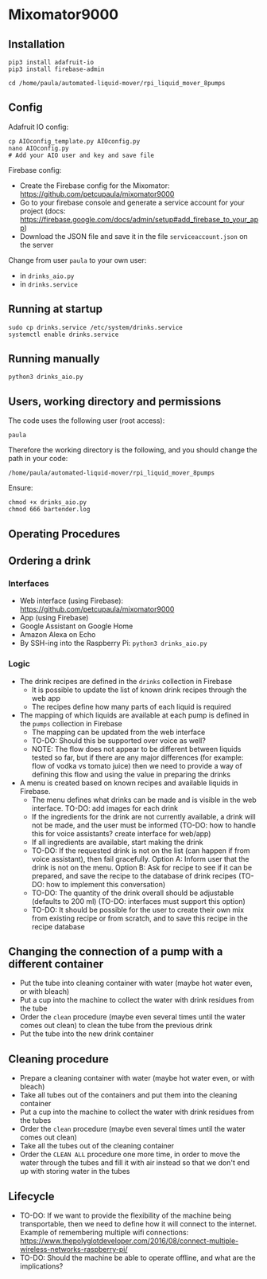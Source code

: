 # Mixomator9000

## Installation

```
pip3 install adafruit-io
pip3 install firebase-admin

cd /home/paula/automated-liquid-mover/rpi_liquid_mover_8pumps
```

## Config

Adafruit IO config:

```
cp AIOconfig_template.py AIOconfig.py
nano AIOconfig.py
# Add your AIO user and key and save file
```

Firebase config:

* Create the Firebase config for the Mixomator: https://github.com/petcupaula/mixomator9000
* Go to your firebase console and generate a service account for your project (docs: https://firebase.google.com/docs/admin/setup#add_firebase_to_your_app)
* Download the JSON file and save it in the file `serviceaccount.json` on the server

Change from user `paula` to your own user:
* in `drinks_aio.py`
* in `drinks.service`


## Running at startup

```
sudo cp drinks.service /etc/system/drinks.service
systemctl enable drinks.service
```

## Running manually

```
python3 drinks_aio.py
```

## Users, working directory and permissions

The code uses the following user (root access):
```
paula
```

Therefore the working directory is the following, and you should change the path in your code:
```
/home/paula/automated-liquid-mover/rpi_liquid_mover_8pumps
```

Ensure:
```
chmod +x drinks_aio.py
chmod 666 bartender.log
```

## Operating Procedures

## Ordering a drink

### Interfaces

* Web interface (using Firebase): https://github.com/petcupaula/mixomator9000
* App (using Firebase)
* Google Assistant on Google Home
* Amazon Alexa on Echo
* By SSH-ing into the Raspberry Pi: `python3 drinks_aio.py`

### Logic

* The drink recipes are defined in the `drinks` collection in Firebase
    * It is possible to update the list of known drink recipes through the web app
    * The recipes define how many parts of each liquid is required
* The mapping of which liquids are available at each pump is defined in the `pumps` collection in Firebase
    * The mapping can be updated from the web interface
    * TO-DO: Should this be supported over voice as well?
    * NOTE: The flow does not appear to be different between liquids tested so far, but if there are any major differences (for example: flow of vodka vs tomato juice) then we need to provide a way of defining this flow and using the value in preparing the drinks
* A menu is created based on known recipes and available liquids in Firebase. 
    * The menu defines what drinks can be made and is visible in the web interface. TO-DO: add images for each drink
    * If the ingredients for the drink are not currently available, a drink will not be made, and the user must be informed (TO-DO: how to handle this for voice assistants? create interface for web/app)
    * If all ingredients are available, start making the drink
    * TO-DO: If the requested drink is not on the list (can happen if from voice assistant), then fail gracefully. Option A: Inform user that the drink is not on the menu. Option B: Ask for recipe to see if it can be prepared, and save the recipe to the database of drink recipes (TO-DO: how to implement this conversation)
    * TO-DO: The quantity of the drink overall should be adjustable (defaults to 200 ml) (TO-DO: interfaces must support this option)
    * TO-DO: It should be possible for the user to create their own mix from existing recipe or from scratch, and to save this recipe in the recipe database

## Changing the connection of a pump with a different container

* Put the tube into cleaning container with water (maybe hot water even, or with bleach)
* Put a cup into the machine to collect the water with drink residues from the tube
* Order the `clean` procedure (maybe even several times until the water comes out clean) to clean the tube from the previous drink
* Put the tube into the new drink container 

## Cleaning procedure

* Prepare a cleaning container with water (maybe hot water even, or with bleach)
* Take all tubes out of the containers and put them into the cleaning container
* Put a cup into the machine to collect the water with drink residues from the tubes
* Order the `clean` procedure (maybe even several times until the water comes out clean)
* Take all the tubes out of the cleaning container
* Order the `CLEAN ALL` procedure one more time, in order to move the water through the tubes and fill it with air instead so that we don't end up with storing water in the tubes

## Lifecycle

* TO-DO: If we want to provide the flexibility of the machine being transportable, then we need to define how it will connect to the internet. Example of remembering multiple wifi connections: https://www.thepolyglotdeveloper.com/2016/08/connect-multiple-wireless-networks-raspberry-pi/ 
* TO-DO: Should the machine be able to operate offline, and what are the implications?

